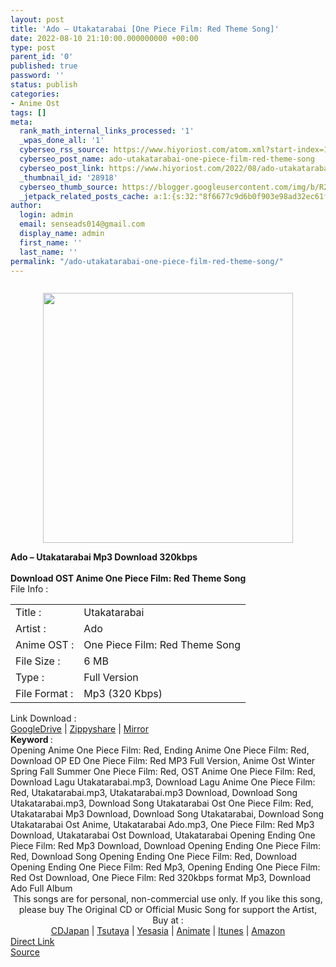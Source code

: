 ```yaml
---
layout: post
title: 'Ado – Utakatarabai [One Piece Film: Red Theme Song]'
date: 2022-08-10 21:10:00.000000000 +00:00
type: post
parent_id: '0'
published: true
password: ''
status: publish
categories:
- Anime Ost
tags: []
meta:
  rank_math_internal_links_processed: '1'
  _wpas_done_all: '1'
  cyberseo_rss_source: https://www.hiyoriost.com/atom.xml?start-index=1
  cyberseo_post_name: ado-utakatarabai-one-piece-film-red-theme-song
  cyberseo_post_link: https://www.hiyoriost.com/2022/08/ado-utakatarabaione-piece-film-red.html
  _thumbnail_id: '28918'
  cyberseo_thumb_source: https://blogger.googleusercontent.com/img/b/R29vZ2xl/AVvXsEj_IpjvivCzCVgV_u9ZY7WGV6bSJOWt8nG89u0plRmaHt4RPiGTD0C-VROtxG45ge9xLWB7pWmrrqxEqqG7eXo3j9E5evE92sSqjVPWXlVH3Ch1rbNpbpHIS_88ivxi5K2dpN8hXeh_wLghRVxX-AW6bYxtxaM6VQpDxKiAcGfy_GJ2wAIjUmhKL-8x/s400/cv7175.jpg
  _jetpack_related_posts_cache: a:1:{s:32:"8f6677c9d6b0f903e98ad32ec61f8deb";a:2:{s:7:"expires";i:1663526797;s:7:"payload";a:3:{i:0;a:1:{s:2:"id";i:28207;}i:1;a:1:{s:2:"id";i:28911;}i:2;a:1:{s:2:"id";i:28836;}}}}
author:
  login: admin
  email: senseads014@gmail.com
  display_name: admin
  first_name: ''
  last_name: ''
permalink: "/ado-utakatarabai-one-piece-film-red-theme-song/"
---
```

<div class="separator" style="clear: both"><a href="https://blogger.googleusercontent.com/img/b/R29vZ2xl/AVvXsEj_IpjvivCzCVgV_u9ZY7WGV6bSJOWt8nG89u0plRmaHt4RPiGTD0C-VROtxG45ge9xLWB7pWmrrqxEqqG7eXo3j9E5evE92sSqjVPWXlVH3Ch1rbNpbpHIS_88ivxi5K2dpN8hXeh_wLghRVxX-AW6bYxtxaM6VQpDxKiAcGfy_GJ2wAIjUmhKL-8x/s624/cv7175.jpg" style="display: block;padding: 1em 0;text-align: center"><img alt border="0" data-original-height="623" data-original-width="624" src="{{ site.baseurl }}/assets/2022/08/cv7175.jpg" width="400" /></a></div>
<div class="judulpost">
<b>Ado – Utakatarabai&nbsp;Mp3 Download 320kbps<br />
<br />
Download OST Anime One Piece Film: Red Theme Song</b>
</div>
<div class="linkdownload">File Info : </div>
<div class="info2" id="Info">
<table>
<tbody>
<tr>
<td class="tablex">Title :</td>
<td>Utakatarabai</td>
</tr>
<tr>
<td class="tablex">Artist :</td>
<td>Ado</td>
</tr>
<tr>
<td class="tablex">Anime OST :</td>
<td>One Piece Film: Red Theme Song</td>
</tr>
<tr>
<td class="tablex">File Size :</td>
<td>6 MB</td>
</tr>
<tr>
<td class="tablex">Type :</td>
<td>Full Version</td>
</tr>
<tr>
<td class="tablex">File Format :</td>
<td>Mp3 (320 Kbps)</td>
</tr>
</tbody>
</table>
</div>
<div class="linkdownload">Link Download : </div>
<div class="listdl"><a href="https://ponselharian.com/Ucg5CH" rel="nofollow noopener" target="_blank">GoogleDrive</a> | <a href="https://ponselharian.com/C8RSehZw3f" rel="nofollow noopener" target="_blank">Zippyshare</a> | <a href="https://ponselharian.com/FSXA0R" rel="nofollow noopener" target="_blank">Mirror</a></div>
<div class="keywordz"><b>Keyword </b> :
<div class="tagser">Opening Anime One Piece Film: Red, Ending Anime One Piece Film: Red, Download OP ED One Piece Film: Red MP3 Full Version, Anime Ost Winter Spring Fall Summer One Piece Film: Red, OST Anime One Piece Film: Red, Download Lagu Utakatarabai.mp3, Download Lagu Anime One Piece Film: Red, Utakatarabai.mp3, Utakatarabai.mp3 Download, Download Song Utakatarabai.mp3, Download Song Utakatarabai Ost One Piece Film: Red, Utakatarabai Mp3 Download, Download Song Utakatarabai, Download Song Utakatarabai&nbsp;Ost Anime, Utakatarabai&nbsp;Ado.mp3, One Piece Film: Red Mp3 Download, Utakatarabai&nbsp;Ost Download, Utakatarabai&nbsp;Opening Ending One Piece Film: Red Mp3 Download, Download Opening Ending One Piece Film: Red, Download Song Opening Ending One Piece Film: Red, Download Opening Ending One Piece Film: Red Mp3, Opening Ending One Piece Film: Red Ost Download, One Piece Film: Red 320kbps format Mp3, Download Ado Full Album</div>
</div>
<div class="buycd" align="center">This songs are for personal, non-commercial use only. If you like this song, please buy The Original CD or Official Music Song for support the Artist, Buy at : <br /><a href="https://www.cdjapan.co.jp/" target="_blank" rel="noopener">CDJapan</a> | <a href="https://shop.tsutaya.co.jp/" target="_blank" rel="noopener">Tsutaya</a> | <a href="https://www.yesasia.com/" target="_blank" rel="noopener">Yesasia</a> | <a href="https://www.animate-onlineshop.jp/" target="_blank" rel="noopener">Animate</a> | <a href="https://www.apple.com/jp/itunes" target="_blank" rel="noopener">Itunes</a> | <a href="https://amazon.co.jp/" target="_blank" rel="noopener">Amazon</a>
</div>
<div class="divbtn"> <a href="https://handymansurrender.com/fihup8buzv?key=94550f7ce39444073321dde3b8782f97" class="btn"><i class="fa fa-download"></i> Direct Link</a> <br /><a href="https://www.hiyoriost.com/2022/08/ado-utakatarabaione-piece-film-red.html">Source</a> </div>
